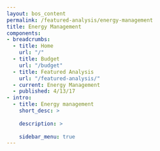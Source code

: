 ```yaml
---
layout: bos_content
permalink: /featured-analysis/energy-management
title: Energy Management
components:
- breadcrumbs:
  - title: Home
    url: "/"
  - title: Budget
    url: "/budget"
  - title: Featured Analysis
    url: "/featured-analysis/"
  - current: Energy Management
  - published: 4/13/17
- intro:
  - title: Energy management
    short_desc: >
      
    description: >
      
    sidebar_menu: true
---
```


